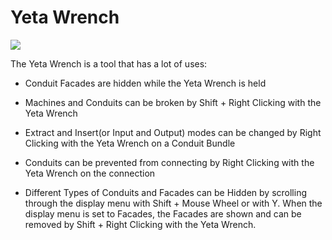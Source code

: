 # Yeta Wrench
![](http://loenwind.info/eio/Yeta_Wrench.png)

The Yeta Wrench is a tool that has a lot of uses:

* Conduit Facades are hidden while the Yeta Wrench is held

* Machines and Conduits can be broken by Shift + Right Clicking with the Yeta Wrench

* Extract and Insert(or Input and Output) modes can be changed by Right Clicking with the Yeta Wrench on a Conduit Bundle

* Conduits can be prevented from connecting by Right Clicking with the Yeta Wrench on the connection

* Different Types of Conduits and Facades can be Hidden by scrolling through the display menu with Shift + Mouse Wheel or with Y. When the display menu is set to Facades, the Facades are shown and can be removed by Shift + Right Clicking with the Yeta Wrench.
